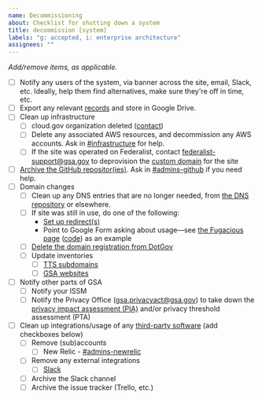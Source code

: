 ```yaml
---
name: Decommissioning
about: Checklist for shutting down a system
title: decommission [system]
labels: "g: accepted, i: enterprise architecture"
assignees: ""
---
```


_Add/remove items, as applicable._

- [ ] Notify any users of the system, via banner across the site, email, Slack, etc. Ideally, help them find alternatives, make sure they're off in time, etc.
- [ ] Export any relevant [records](https://handbook.tts.gsa.gov/records-management/) and store in Google Drive.
- [ ] Clean up infrastructure
  - [ ] cloud.gov organization deleted ([contact](https://cloud.gov/contact/))
  - [ ] Delete any associated AWS resources, and decommission any AWS accounts. Ask in [#infrastructure](https://gsa-tts.slack.com/messages/infrastructure) for help.
  - [ ] If the site was operated on Federalist, contact [federalist-support@gsa.gov](mailto:federalist-support@gsa.gov) to deprovision the [custom domain](https://cloud.gov/docs/management/custom-domains/) for the site
- [ ] [Archive the GitHub repositor(ies)](https://help.github.com/articles/archiving-repositories/). Ask in [#admins-github](https://gsa-tts.slack.com/messages/admins-github) if you need help.
- [ ] Domain changes
  - [ ] Clean up any DNS entries that are no longer needed, from [the DNS repository](https://github.com/18F/dns) or elsewhere.
  - [ ] If site was still in use, do one of the following:
    - [Set up redirect(s)](https://github.com/18F/pages-redirects#domain-redirects)
    - Point to Google Form asking about usage—see [the Fugacious page](https://fugacious.18f.gov/) ([code](https://github.com/18F/fugacious-landing)) as an example
  - [ ] [Delete the domain registration from DotGov](https://home.dotgov.gov/management/#how-do-i-delete-my-domain)
  - [ ] Update inventories
    - [ ] [TTS subdomains](https://docs.google.com/spreadsheets/d/12pfcEIEXaJTjIKex-3wnI89erIvgKf9B_XpGkDl6qsM/edit#gid=1884617968)
    - [ ] [GSA websites](https://docs.google.com/spreadsheets/d/1OBO6g7_OsVBv0vG8WSCI6L2FD_iRh3A7a_6eQWj2zLE/edit#gid=2013137748)
- [ ] Notify other parts of GSA
  - [ ] Notify your ISSM
  - [ ] Notify the Privacy Office ([gsa.privacyact@gsa.gov](mailto:gsa.privacyact@gsa.gov)) to take down the [privacy impact assessment (PIA)](https://www.gsa.gov/reference/gsa-privacy-program/privacy-impact-assessments-pia) and/or privacy threshold assessment (PTA)
- [ ] Clean up integrations/usage of any [third-party software](https://docs.google.com/spreadsheets/d/12pfcEIEXaJTjIKex-3wnI89erIvgKf9B_XpGkDl6qsM/edit#gid=0) (add checkboxes below)
  - [ ] Remove (sub)accounts
    - [ ] New Relic - [#admins-newrelic](https://gsa-tts.slack.com/messages/admins-newrelic)
  - [ ] Remove any external integrations
    - [ ] [Slack](https://handbook.tts.gsa.gov/slack/#integrations)
  - [ ] Archive the Slack channel
  - [ ] Archive the issue tracker (Trello, etc.)
